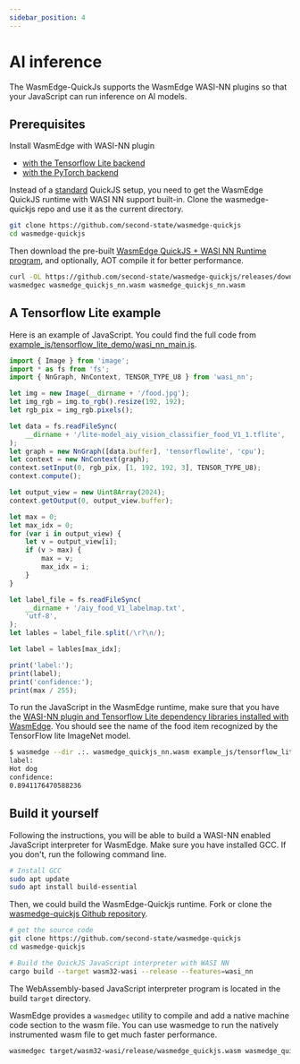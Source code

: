 ```yaml
---
sidebar_position: 4
---
```


# AI inference

The WasmEdge-QuickJs supports the WasmEdge WASI-NN plugins so that your JavaScript can run inference on AI models.

## Prerequisites

Install WasmEdge with WASI-NN plugin

- [with the Tensorflow Lite backend](../build-and-run/install#wasi-nn-plugin-with-tensorflow-lite)
- [with the PyTorch backend](../build-and-run/install#wasi-nn-plugin-with-pytorch-backend)

Instead of a [standard](./hello_world#prerequisites) QuickJS setup, you need to get the WasmEdge QuickJS runtime with WASI NN support built-in. Clone the wasmedge-quickjs repo and use it as the current directory.

```bash
git clone https://github.com/second-state/wasmedge-quickjs
cd wasmedge-quickjs
```

Then download the pre-built [WasmEdge QuickJS + WASI NN Runtime program](#build-it-yourself), and optionally, AOT compile it for better performance.

```bash
curl -OL https://github.com/second-state/wasmedge-quickjs/releases/download/v0.5.0-alpha/wasmedge_quickjs_nn.wasm
wasmedgec wasmedge_quickjs_nn.wasm wasmedge_quickjs_nn.wasm
```

## A Tensorflow Lite example

Here is an example of JavaScript. You could find the full code from [example_js/tensorflow_lite_demo/wasi_nn_main.js](https://github.com/second-state/wasmedge-quickjs/tree/main/example_js/tensorflow_lite_demo/wasi_nn_main.js).

```javascript
import { Image } from 'image';
import * as fs from 'fs';
import { NnGraph, NnContext, TENSOR_TYPE_U8 } from 'wasi_nn';

let img = new Image(__dirname + '/food.jpg');
let img_rgb = img.to_rgb().resize(192, 192);
let rgb_pix = img_rgb.pixels();

let data = fs.readFileSync(
    __dirname + '/lite-model_aiy_vision_classifier_food_V1_1.tflite',
);
let graph = new NnGraph([data.buffer], 'tensorflowlite', 'cpu');
let context = new NnContext(graph);
context.setInput(0, rgb_pix, [1, 192, 192, 3], TENSOR_TYPE_U8);
context.compute();

let output_view = new Uint8Array(2024);
context.getOutput(0, output_view.buffer);

let max = 0;
let max_idx = 0;
for (var i in output_view) {
    let v = output_view[i];
    if (v > max) {
        max = v;
        max_idx = i;
    }
}

let label_file = fs.readFileSync(
    __dirname + '/aiy_food_V1_labelmap.txt',
    'utf-8',
);
let lables = label_file.split(/\r?\n/);

let label = lables[max_idx];

print('label:');
print(label);
print('confidence:');
print(max / 255);
```

To run the JavaScript in the WasmEdge runtime, make sure that you have the [WASI-NN plugin and Tensorflow Lite dependency libraries installed with WasmEdge](../build-and-run/install#wasi-nn-plugin-with-tensorflow-lite). You should see the name of the food item recognized by the TensorFlow lite ImageNet model.

```bash
$ wasmedge --dir .:. wasmedge_quickjs_nn.wasm example_js/tensorflow_lite_demo/wasi_nn_main.js
label:
Hot dog
confidence:
0.8941176470588236
```

## Build it yourself

Following the instructions, you will be able to build a WASI-NN enabled JavaScript interpreter for WasmEdge. Make sure you have installed GCC. If you don't, run the following command line.

```bash
# Install GCC
sudo apt update
sudo apt install build-essential
```

Then, we could build the WasmEdge-Quickjs runtime. Fork or clone the [wasmedge-quickjs Github repository](https://github.com/second-state/wasmedge-quickjs).

```bash
# get the source code
git clone https://github.com/second-state/wasmedge-quickjs
cd wasmedge-quickjs

# Build the QuickJS JavaScript interpreter with WASI NN
cargo build --target wasm32-wasi --release --features=wasi_nn
```

The WebAssembly-based JavaScript interpreter program is located in the build `target` directory.

WasmEdge provides a `wasmedgec` utility to compile and add a native machine code section to the wasm file. You can use wasmedge to run the natively instrumented wasm file to get much faster performance.

```bash
wasmedgec target/wasm32-wasi/release/wasmedge_quickjs.wasm wasmedge_quickjs_nn.wasm
```
